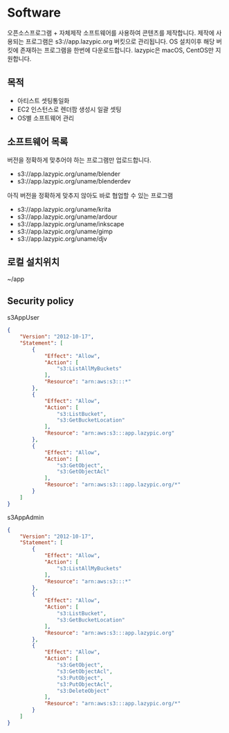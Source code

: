 # Software

오픈소스프로그램 + 자체제작 소프트웨어를 사용하여 콘텐츠를 제작합니다.
제작에 사용되는 프로그램은 s3://app.lazypic.org 버킷으로 관리됩니다.
OS 설치이후 해당 버킷에 존재하는 프로그램을 한번에 다운로드합니다.
lazypic은 macOS, CentOS만 지원합니다.

## 목적
- 아티스트 셋팅통일화
- EC2 인스턴스로 렌더팜 생성시 일괄 셋팅
- OS별 소프트웨어 관리

## 소프트웨어 목록

버전을 정확하게 맞추어야 하는 프로그램만 업로드합니다.

- s3://app.lazypic.org/uname/blender
- s3://app.lazypic.org/uname/blenderdev

아직 버전을 정확하게 맞추지 않아도 바로 협업할 수 있는 프로그램

- s3://app.lazypic.org/uname/krita
- s3://app.lazypic.org/uname/ardour
- s3://app.lazypic.org/uname/inkscape
- s3://app.lazypic.org/uname/gimp
- s3://app.lazypic.org/uname/djv


## 로컬 설치위치

~/app

## Security policy

s3AppUser

```json
{
    "Version": "2012-10-17",
    "Statement": [
        {
            "Effect": "Allow",
            "Action": [
                "s3:ListAllMyBuckets"
            ],
            "Resource": "arn:aws:s3:::*"
        },
        {
            "Effect": "Allow",
            "Action": [
                "s3:ListBucket",
                "s3:GetBucketLocation"
            ],
            "Resource": "arn:aws:s3:::app.lazypic.org"
        },
        {
            "Effect": "Allow",
            "Action": [
                "s3:GetObject",
                "s3:GetObjectAcl"
            ],
            "Resource": "arn:aws:s3:::app.lazypic.org/*"
        }
    ]
}
```

s3AppAdmin
```json
{
    "Version": "2012-10-17",
    "Statement": [
        {
            "Effect": "Allow",
            "Action": [
                "s3:ListAllMyBuckets"
            ],
            "Resource": "arn:aws:s3:::*"
        },
        {
            "Effect": "Allow",
            "Action": [
                "s3:ListBucket",
                "s3:GetBucketLocation"
            ],
            "Resource": "arn:aws:s3:::app.lazypic.org"
        },
        {
            "Effect": "Allow",
            "Action": [
                "s3:GetObject",
                "s3:GetObjectAcl",
                "s3:PutObject",
                "s3:PutObjectAcl",
                "s3:DeleteObject"
            ],
            "Resource": "arn:aws:s3:::app.lazypic.org/*"
        }
    ]
}
```